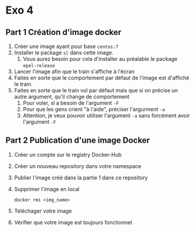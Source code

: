 # Exo 4

## Part 1 Création d'image docker

1. Créer une image ayant pour base `centos:7`
2. Installer le package `sl` dans cette image.
   1. Vous aurez besoin pour cela d'installer au préalable le package `epel-release`
3. Lancer l'image afin que le train s'affiche à l'écran
4. Faites en sorte que le comportement par défaut de l'image est d'affiché le train.
5. Faites en sorte que le train vol par défaut mais que si on précise un autre argument, qu'il change de comportement 
   1. Pour voler, sl a besoin de l'argument `-F`
   2. Pour que les gens crient "à l'aide", préciser l'argurment `-a`
   3. Attention, je veux pouvoir utiliser l'argument `-a` sans forcément avoir l'argument `-F`

## Part 2 Publication d'une image Docker

1. Créer un compte sur le registry Docker-Hub

2. Créer un nouveau repository dans votre namespace

3. Publier l'image créé dans la partie 1 dans ce repository

4. Supprimer l'image en local

   `docker rmi <img_name>`

5. Téléchager votre image

6. Vérifier que votre image est toujours fonctionnel